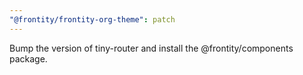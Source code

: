 ```yaml
---
"@frontity/frontity-org-theme": patch
---
```


Bump the version of tiny-router and install the @frontity/components package.
